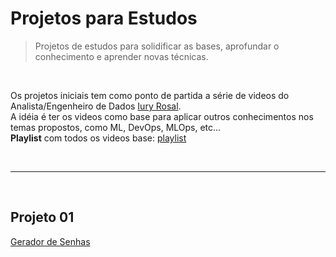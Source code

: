 # Projetos para Estudos

> Projetos de estudos para solidificar as bases, aprofundar o conhecimento e aprender novas técnicas.

<br>

Os projetos iniciais tem como ponto de partida a série de videos do Analista/Engenheiro de Dados [Iury Rosal](https://www.youtube.com/c/IuryRosalTech). <br>
A idéia é ter os videos como base para aplicar outros conhecimentos nos temas propostos, como ML, DevOps, MLOps, etc... <br>
__Playlist__ com todos os videos base: [playlist](https://www.youtube.com/playlist?list=PL0qLtOlmRToE4X0VZXkK3g-J9zws4B33A)

<br>

----

<br>

## Projeto 01
[Gerador de Senhas](https://github.com/Leandro-VS/projetos_estudos/tree/main/01_gerador-senhas)
